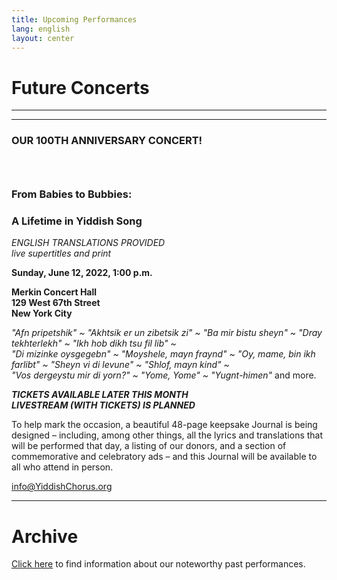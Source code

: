 ```yaml
---
title: Upcoming Performances
lang: english
layout: center
---
```


# Future Concerts

_____

*********

### OUR 100TH ANNIVERSARY CONCERT!
### &nbsp;
### From Babies to Bubbies:
### A Lifetime in Yiddish Song

*ENGLISH TRANSLATIONS PROVIDED*  
*live supertitles and print*

**Sunday, June 12, 2022, 1:00 p.m.**

**Merkin Concert Hall  
129 West 67th Street  
New York City**

*"Afn pripetshik" ~ "Akhtsik er un zibetsik zi" ~ "Ba mir bistu sheyn" ~ "Dray tekhterlekh" ~ "Ikh hob dikh tsu fil lib" ~  
"Di mizinke oysgegebn" ~ "Moyshele, mayn fraynd" ~ "Oy, mame, bin ikh farlibt" ~ "Sheyn vi di levune" ~ "Shlof, mayn kind" ~  
"Vos dergeystu mir di yorn?" ~ "Yome, Yome" ~ "Yugnt-himen"* and more.  

**_TICKETS AVAILABLE LATER THIS MONTH_**  
**_LIVESTREAM (WITH TICKETS) IS PLANNED_**  

To help mark the occasion, a beautiful 48-page keepsake Journal is being designed – including, among other things, all the lyrics and translations that will be performed that day, a listing of our donors, and a section of commemorative and celebratory ads – and this Journal will be available to all who attend in person.  

[info@YiddishChorus.org](mailto:info@yiddishchorus.org)

_____

# Archive

[Click here](concerts_archive.html) to find information about our noteworthy past performances.
